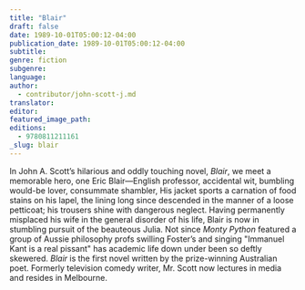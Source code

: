 ```yaml
---
title: "Blair"
draft: false
date: 1989-10-01T05:00:12-04:00
publication_date: 1989-10-01T05:00:12-04:00
subtitle:
genre: fiction
subgenre:
language:
author:
  - contributor/john-scott-j.md
translator:
editor:
featured_image_path:
editions:
  - 9780811211161
_slug: blair
---
```


In John A. Scott’s hilarious and oddly touching novel, _Blair_, we meet a memorable hero, one Eric Blair—English professor, accidental wit, bumbling would-be lover, consummate shambler, His jacket sports a carnation of food stains on his lapel, the lining long since descended in the manner of a loose petticoat; his trousers shine with dangerous neglect. Having permanently misplaced his wife in the general disorder of his life, Blair is now in stumbling pursuit of the beauteous Julia. Not since _Monty Python_ featured a group of Aussie philosophy profs swilling Foster’s and singing "Immanuel Kant is a real pissant" has academic life down under been so deftly skewered. _Blair_ is the first novel written by the prize-winning Australian poet. Formerly television comedy writer, Mr. Scott now lectures in media and resides in Melbourne.

